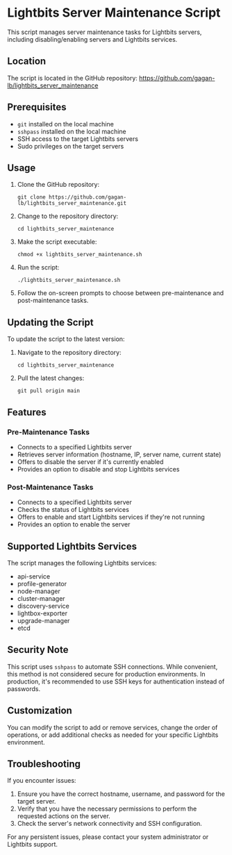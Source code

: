 # Lightbits Server Maintenance Script

This script manages server maintenance tasks for Lightbits servers, including disabling/enabling servers and Lightbits services.

## Location

The script is located in the GitHub repository:
https://github.com/gagan-lb/lightbits_server_maintenance

## Prerequisites

- `git` installed on the local machine
- `sshpass` installed on the local machine
- SSH access to the target Lightbits servers
- Sudo privileges on the target servers

## Usage

1. Clone the GitHub repository:
   ```
   git clone https://github.com/gagan-lb/lightbits_server_maintenance.git
   ```
2. Change to the repository directory:
   ```
   cd lightbits_server_maintenance
   ```
3. Make the script executable:
   ```
   chmod +x lightbits_server_maintenance.sh
   ```
4. Run the script:
   ```
   ./lightbits_server_maintenance.sh
   ```
5. Follow the on-screen prompts to choose between pre-maintenance and post-maintenance tasks.

## Updating the Script

To update the script to the latest version:
1. Navigate to the repository directory:
   ```
   cd lightbits_server_maintenance
   ```
2. Pull the latest changes:
   ```
   git pull origin main
   ```

## Features

### Pre-Maintenance Tasks
- Connects to a specified Lightbits server
- Retrieves server information (hostname, IP, server name, current state)
- Offers to disable the server if it's currently enabled
- Provides an option to disable and stop Lightbits services

### Post-Maintenance Tasks
- Connects to a specified Lightbits server
- Checks the status of Lightbits services
- Offers to enable and start Lightbits services if they're not running
- Provides an option to enable the server

## Supported Lightbits Services

The script manages the following Lightbits services:
- api-service
- profile-generator
- node-manager
- cluster-manager
- discovery-service
- lightbox-exporter
- upgrade-manager
- etcd

## Security Note

This script uses `sshpass` to automate SSH connections. While convenient, this method is not considered secure for production environments. In production, it's recommended to use SSH keys for authentication instead of passwords.

## Customization

You can modify the script to add or remove services, change the order of operations, or add additional checks as needed for your specific Lightbits environment.

## Troubleshooting

If you encounter issues:
1. Ensure you have the correct hostname, username, and password for the target server.
2. Verify that you have the necessary permissions to perform the requested actions on the server.
3. Check the server's network connectivity and SSH configuration.

For any persistent issues, please contact your system administrator or Lightbits support.
